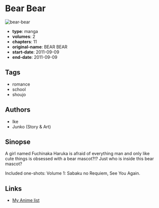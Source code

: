 # Bear Bear

![bear-bear](https://cdn.myanimelist.net/images/manga/3/106559.jpg)

-   **type**: manga
-   **volumes**: 2
-   **chapters**: 11
-   **original-name**: BEAR BEAR
-   **start-date**: 2011-09-09
-   **end-date**: 2011-09-09

## Tags

-   romance
-   school
-   shoujo

## Authors

-   Ike
-   Junko (Story & Art)

## Sinopse

A girl named Fuchinaka Haruka is afraid of everything man and only like cute things is obsessed with a bear mascot?!? Just who is inside this bear mascot?

Included one-shots:
Volume 1: Sabaku no Requiem, See You Again.

## Links

-   [My Anime list](https://myanimelist.net/manga/60129/Bear_Bear)
